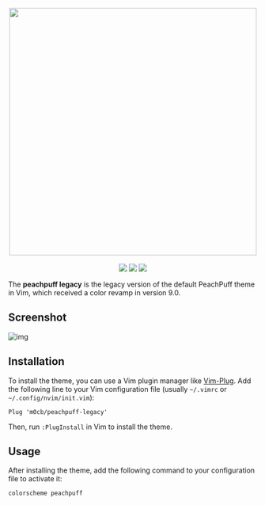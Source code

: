 <p align="center">
    <a href="https://github.com/m0cb/peachpuff-legacy/">
        <img src="https://i.imgur.com/g2YBU7S.png" width="500"></a>
    <br><br>
    <a href="https://www.vim.org/"><img src="https://img.shields.io/badge/vim-019733.svg?style=flat&logo=Vim&logoColor=white"></a>
    <a href="https://www.gnu.org/software/bash/"><img src="https://img.shields.io/badge/bash-%23121011.svg?style=flat&logo=gnu-bash&logoColor=white"></a>
    <a href="https://github.com/junegunn/vim-plug"><img src="https://img.shields.io/badge/vim_plug-019733.svg?style=flat&logo=Vim&logoColor=white"></a>
</p>

The **peachpuff legacy** is the legacy version of the default PeachPuff theme in Vim, which received a color revamp in version 9.0. 

## Screenshot
![img](https://i.imgur.com/xnAWaXP.png)

## Installation
To install the theme, you can use a Vim plugin manager like [Vim-Plug](https://github.com/junegunn/vim-plug). Add the following line to your Vim configuration file (usually `~/.vimrc` or `~/.config/nvim/init.vim`):

```vim
Plug 'm0cb/peachpuff-legacy'
```
Then, run `:PlugInstall` in Vim to install the theme.

## Usage
After installing the theme, add the following command to your configuration file to activate it:
```vim
colorscheme peachpuff
```
